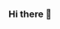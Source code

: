 ### Hi there 👋

<!--
**ZachLeibman/ZachLeibman** is a ✨ _special_ ✨ repository because its `README.md` (this file) appears on your GitHub profile.

Here are some ideas to get you started:

- 🔭 I’m currently working on building up my portfolio with small projects
- 🌱 I’m currently learning more java and C while i'm at it
- 👯 I’m looking to collaborate on nothing atm
- 🤔 I’m looking for help with some C++ tips would be nice
- 💬 Ask me about ...
- 📫 How to reach me: my linkedin (
- 😄 Pronouns: he/him
- ⚡ Fun fact: 
-->
